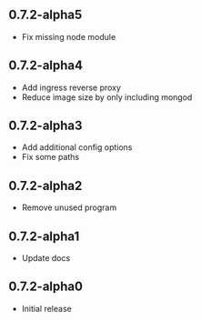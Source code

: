 <!-- https://developers.home-assistant.io/docs/add-ons/presentation#keeping-a-changelog -->
## 0.7.2-alpha5

- Fix missing node module

## 0.7.2-alpha4

- Add ingress reverse proxy
- Reduce image size by only including mongod

## 0.7.2-alpha3

- Add additional config options
- Fix some paths

## 0.7.2-alpha2

- Remove unused program

## 0.7.2-alpha1

- Update docs

## 0.7.2-alpha0

- Initial release
